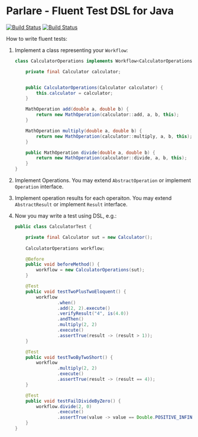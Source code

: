 # Parlare - Fluent Test DSL for Java

[![Build Status](https://travis-ci.org/kpavlov/parlare.png?branch=master)](https://travis-ci.org/kpavlov/parlare) [![Build Status](https://drone.io/github.com/kpavlov/parlare/status.png)](https://drone.io/github.com/kpavlov/parlare/latest)


How to write fluent tests:

1. Implement a class representing your `Workflow`:
    
    ```java
    class CalculatorOperations implements Workflow<CalculatorOperations> {
    
        private final Calculator calculator;
    
    
        public CalculatorOperations(Calculator calculator) {
            this.calculator = calculator;
        }
    
        MathOperation add(double a, double b) {
            return new MathOperation(calculator::add, a, b, this);
        }
    
        MathOperation multiply(double a, double b) {
            return new MathOperation(calculator::multiply, a, b, this);
        }
    
        public MathOperation divide(double a, double b) {
            return new MathOperation(calculator::divide, a, b, this);
        }
    }
    ```
2. Implement Operations. You may extend `AbstractOperation`  or implement `Operation` interface.
3. Implement operation results for each operaiton. You may extend `AbstractResult` or implement `Result` interface.
4. Now you may write a test using DSL, e.g.:

    ```java
    public class CalculatorTest {
    
        private final Calculator sut = new Calculator();
        
        CalculatorOperations workflow;
    
        @Before
        public void beforeMethod() {
            workflow = new CalculatorOperations(sut);
        }
    
        @Test
        public void testTwoPlusTwoEloquent() {
            workflow
                    .when()
                    .add(2, 2).execute()
                    .verifyResult("4", is(4.0))
                    .andThen()
                    .multiply(2, 2)
                    .execute()
                    .assertTrue(result -> (result > 1));
        }
    
        @Test
        public void testTwoByTwoShort() {
            workflow
                    .multiply(2, 2)
                    .execute()
                    .assertTrue(result -> (result == 4));
        }
    
        @Test
        public void testFailDivideByZero() {
            workflow.divide(2, 0)
                    .execute()
                    .assertTrue(value -> value == Double.POSITIVE_INFINITY);
        }
    }
    ```